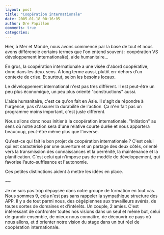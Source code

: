 ```yaml
---
layout: post
title: "Coopération internationale"
date: 2005-01-18 00:16:05
author: Dre Papillon
comments: true
categories: 
---
```



Hier, à Mer et Monde, nous avons commencé par la base de tout et nous avons différencié certains termes que l'on entend souvent : coopération VS développement international(e), aide humanitaire...

En gros, la coopération internationale a une visée d'abord coopérative, donc dans les deux sens.  À long terme aussi, plutôt en-dehors d'un contexte de crise.  Et surtout, selon les besoins locaux.

Le développement international n'est pas très différent.  Il est peut-être un peu plus économique, un peu plus orienté "constructions" aussi.

L'aide humanitaire, c'est ce qu'on fait en Asie.  Il s'agit de répondre à l'urgence, pas d'assurer la durabilité de l'action.  Ça n'en fait pas un programme moins important, c'est juste différent.

Nous allons donc nous initier à la coopération internationale.  "Initiation" au sens où notre action sera d'une relative courte durée et nous apportera beaucoup, peut-être même plus que l'inverse.

Qu'est-ce qui fait le bon projet de coopération internationale ?  C'est celui qui est caractérisé par une ouverture et un partage des deux côtés, orienté vers la transmission des connaissances et la perrénité, la maintenance et la planification.  C'est celui qui n'impose pas de modèle de développement, qui favorise l'auto-suffisance et l'autonomie.

Ces petites distinctions aident à mettre les idées en place.

~~

Je ne suis pas trop dépaysée dans notre groupe de formation en tout cas.  Nous sommes 9, cela n'est pas sans rappeler la sympathique structure des APP.  Il y a de tout parmi nous, des cégépiennes aux travailleurs avérés, de toutes sortes de domaines et d'intérêts.  Un couple, 2 amies.  C'est intéressant de confronter toutes nos visions dans un seul et même but, celui de grandir ensemble, de mieux nous connaître, de découvrir ce pays où nous allons, et d'orienter notre vision du stage dans un but réel de coopération internationale.